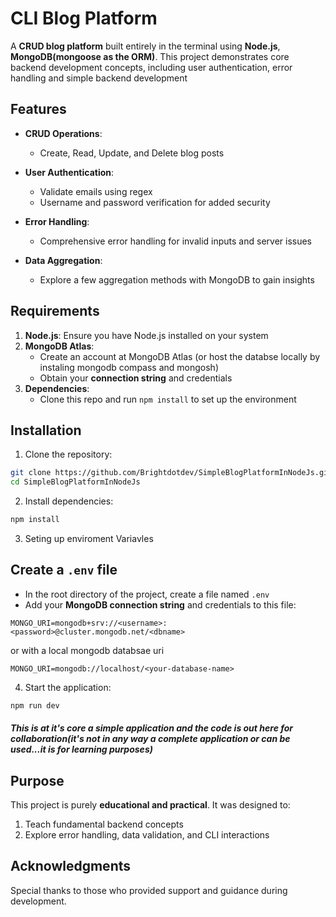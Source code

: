 # CLI Blog Platform

A **CRUD blog platform** built entirely in the terminal using **Node.js**, **MongoDB(mongoose as the ORM)**. This project demonstrates core backend development concepts, including user authentication, error handling and simple backend development

## Features

* **CRUD Operations**:
  * Create, Read, Update, and Delete blog posts

* **User Authentication**:
  * Validate emails using regex
  * Username and password verification for added security

* **Error Handling**:
  * Comprehensive error handling for invalid inputs and server issues

* **Data Aggregation**:
  * Explore a few aggregation methods with MongoDB to gain insights

## Requirements

1. **Node.js**: Ensure you have Node.js installed on your system
2. **MongoDB Atlas**:
   * Create an account at MongoDB Atlas (or host the databse locally by instaling mongodb compass and mongosh)
   * Obtain your **connection string** and credentials
3. **Dependencies**:
   * Clone this repo and run `npm install` to set up the environment

## Installation

1. Clone the repository:
```bash
git clone https://github.com/Brightdotdev/SimpleBlogPlatformInNodeJs.git
cd SimpleBlogPlatformInNodeJs
```

2. Install dependencies:
```bash
npm install
```


3. Seting up enviroment Variavles

## Create a `.env` file

* In the root directory of the project, create a file named `.env`
* Add your **MongoDB connection string** and credentials to this file:

```env
MONGO_URI=mongodb+srv://<username>:<password>@cluster.mongodb.net/<dbname>
```

or with a local mongodb databsae uri

```env
MONGO_URI=mongodb://localhost/<your-database-name>
```


4. Start the application:
```bash
npm run dev
```

##### This is at it's core a simple application and the code is out here for collaboration(it's not in any way a complete application or can be used...it is for learning purposes)


## Purpose

This project is purely **educational and practical**. It was designed to:
1. Teach fundamental backend concepts
2. Explore error handling, data validation, and CLI interactions

## Acknowledgments

Special thanks to those who provided support and guidance during development.
